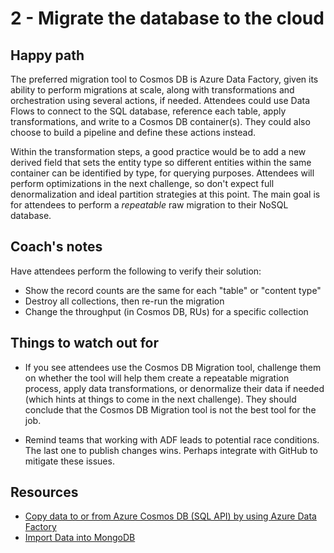 # 2 - Migrate the database to the cloud

## Happy path

The preferred migration tool to Cosmos DB is Azure Data Factory, given its ability to perform migrations at scale, along with transformations and orchestration using several actions, if needed. Attendees could use Data Flows to connect to the SQL database, reference each table, apply transformations, and write to a Cosmos DB container(s). They could also choose to build a pipeline and define these actions instead.

Within the transformation steps, a good practice would be to add a new derived field that sets the entity type so different entities within the same container can be identified by type, for querying purposes. Attendees will perform optimizations in the next challenge, so don't expect full denormalization and ideal partition strategies at this point. The main goal is for attendees to perform a _repeatable_ raw migration to their NoSQL database.

## Coach's notes

Have attendees perform the following to verify their solution:

* Show the record counts are the same for each "table" or "content type"
* Destroy all collections, then re-run the migration
* Change the throughput (in Cosmos DB, RUs) for a specific collection

## Things to watch out for

* If you see attendees use the Cosmos DB Migration tool, challenge them on whether the tool will help them create a repeatable migration process, apply data transformations, or denormalize their data if needed (which hints at things to come in the next challenge). They should conclude that the Cosmos DB Migration tool is not the best tool for the job.

* Remind teams that working with ADF leads to potential race conditions.  The last one to publish changes wins.  Perhaps integrate with GitHub to mitigate these issues.  

## Resources

* [Copy data to or from Azure Cosmos DB (SQL API) by using Azure Data Factory](https://docs.microsoft.com/azure/data-factory/connector-azure-cosmos-db)
* [Import Data into MongoDB](https://docs.mongodb.com/guides/server/import/)
